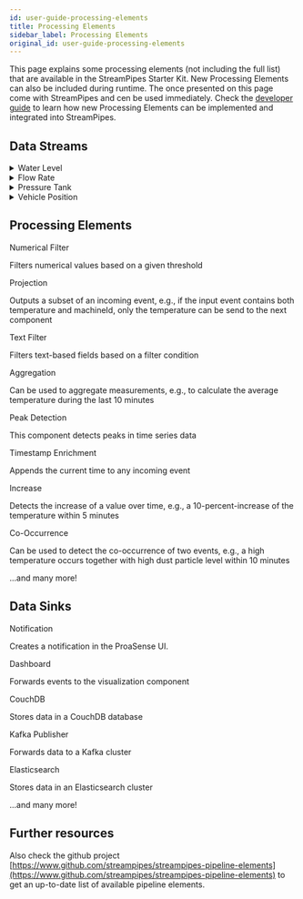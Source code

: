 ```yaml
---
id: user-guide-processing-elements
title: Processing Elements
sidebar_label: Processing Elements
original_id: user-guide-processing-elements
---
```


This page explains some processing elements (not including the full list) that are available in the StreamPipes Starter Kit.
New Processing Elements can also be included during runtime.
The once presented on this page come with StreamPipes and cen be used immediately. 
Check the [developer guide](dev-guide-tutorial-processors) to learn how new Processing Elements can be implemented and integrated into StreamPipes.

## Data Streams

<details class="info">
<summary>Water Level</summary>

	 	Example Event
		  {
				"underflow": false,
				"overflow": false,
				"level": 74.2184,
				"timestamp": 1515450274503,
				"sensorId": "level01"
			}
</details>

<details class="info">
<summary>Flow Rate</summary>

		Example Event:
			{
				"mass_flow":5.344,
				"temperature":45.8665,
				"timestamp":1515450053387,
				"sensorId":"flowrate01"
			}
</details>

<details class="info">
<summary>Pressure Tank</summary>

    Example Event:
		{
			"pressure": 57.1648,
			"timestamp": 1515450424800,
			"sensorId": "pressure01"
		}
</details>

<details class="info">
<summary>Vehicle Position</summary>
 		Example Event:
		{
			"latitude": 40.7551,
			"plateNumber": "level02",
			"timestamp": 1515450606449,
			"longitude": -73.953
		}
</details>
    
## Processing Elements

<div class="admonition info">
<div class="admonition-title">Numerical Filter</div>
<p>Filters numerical values based on a given threshold</p>
</div>

<div class="admonition info">
<div class="admonition-title">Projection</div>
<p>Outputs a subset of an incoming event, e.g., if the input event contains both temperature and machineId, only the temperature can be send to the next component</p>
</div>

<div class="admonition info">
<div class="admonition-title">Text Filter</div>
<p>Filters text-based fields based on a filter condition</p>
</div>

<div class="admonition info">
<div class="admonition-title">Aggregation</div>
<p> Can be used to aggregate measurements, e.g., to calculate the average temperature during the last 10 minutes</p>
</div>

<div class="admonition info">
<div class="admonition-title">Peak Detection</div>
<p>This component detects peaks in time series data</p>
</div>

<div class="admonition info">
<div class="admonition-title">Timestamp Enrichment</div>
<p>Appends the current time to any incoming event</p>
</div>

<div class="admonition info">
<div class="admonition-title">Increase</div>
<p>Detects the increase of a value over time, e.g., a 10-percent-increase of the temperature within 5 minutes</p>
</div>

<div class="admonition info">
<div class="admonition-title">Co-Occurrence</div>
<p>Can be used to detect the co-occurrence of two events, e.g., a high temperature occurs together with high dust particle level within 10 minutes
</p>
</div>

...and many more!

## Data Sinks

<div class="admonition info">
<div class="admonition-title">Notification</div>
<p>Creates a notification in the ProaSense UI.</p>
</div>

<div class="admonition info">
<div class="admonition-title">Dashboard</div>
<p>Forwards events to the visualization component</p>
</div>

<div class="admonition info">
<div class="admonition-title">CouchDB</div>
<p>Stores data in a CouchDB database</p>
</div>

<div class="admonition info">
<div class="admonition-title">Kafka Publisher</div>
<p>Forwards data to a Kafka cluster</p>
</div>

<div class="admonition info">
<div class="admonition-title">Elasticsearch</div>
<p>Stores data in an Elasticsearch cluster</p>
</div>

...and many more!

## Further resources

Also check the github project [https://www.github.com/streampipes/streampipes-pipeline-elements](https://www.github.com/streampipes/streampipes-pipeline-elements) to get an up-to-date list of available pipeline elements.

